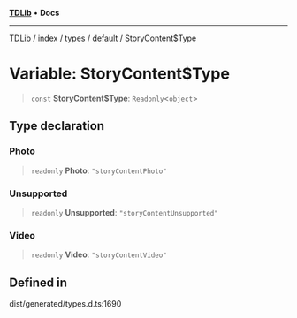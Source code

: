 [**TDLib**](../../../../../../README.md) • **Docs**

***

[TDLib](../../../../../../modules.md) / [index](../../../../../README.md) / [types](../../../README.md) / [default](../README.md) / StoryContent$Type

# Variable: StoryContent$Type

> `const` **StoryContent$Type**: `Readonly`\<`object`\>

## Type declaration

### Photo

> `readonly` **Photo**: `"storyContentPhoto"`

### Unsupported

> `readonly` **Unsupported**: `"storyContentUnsupported"`

### Video

> `readonly` **Video**: `"storyContentVideo"`

## Defined in

dist/generated/types.d.ts:1690
